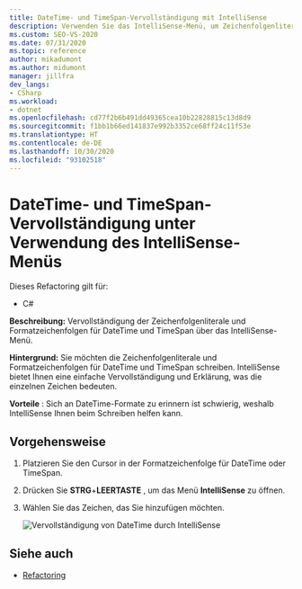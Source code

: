 ```yaml
---
title: DateTime- und TimeSpan-Vervollständigung mit IntelliSense
description: Verwenden Sie das IntelliSense-Menü, um Zeichenfolgenliterale und Formatzeichenfolgen für DateTime und TimeSpan zu vervollständigen.
ms.custom: SEO-VS-2020
ms.date: 07/31/2020
ms.topic: reference
author: mikadumont
ms.author: midumont
manager: jillfra
dev_langs:
- CSharp
ms.workload:
- dotnet
ms.openlocfilehash: cd77f2b6b491dd49365cea10b22828815c13d8d9
ms.sourcegitcommit: f1bb1b66ed141837e992b3352ce68ff24c11f53e
ms.translationtype: HT
ms.contentlocale: de-DE
ms.lasthandoff: 10/30/2020
ms.locfileid: "93102518"
---
```

# <a name="datetime-and-timespan-completion-by-using-the-intellisense-menu"></a>DateTime- und TimeSpan-Vervollständigung unter Verwendung des IntelliSense-Menüs

Dieses Refactoring gilt für:

- C#

**Beschreibung:** Vervollständigung der Zeichenfolgenliterale und Formatzeichenfolgen für DateTime und TimeSpan über das IntelliSense-Menü.

**Hintergrund:** Sie möchten die Zeichenfolgenliterale und Formatzeichenfolgen für DateTime und TimeSpan schreiben. IntelliSense bietet Ihnen eine einfache Vervollständigung und Erklärung, was die einzelnen Zeichen bedeuten.

**Vorteile** : Sich an DateTime-Formate zu erinnern ist schwierig, weshalb IntelliSense Ihnen beim Schreiben helfen kann.

## <a name="how-to"></a>Vorgehensweise

1. Platzieren Sie den Cursor in der Formatzeichenfolge für DateTime oder TimeSpan.
2. Drücken Sie **STRG**+**LEERTASTE** , um das Menü **IntelliSense** zu öffnen.
3. Wählen Sie das Zeichen, das Sie hinzufügen möchten.

   ![Vervollständigung von DateTime durch IntelliSense](media/datetime-completion.png)

## <a name="see-also"></a>Siehe auch

- [Refactoring](../refactoring-in-visual-studio.md)
